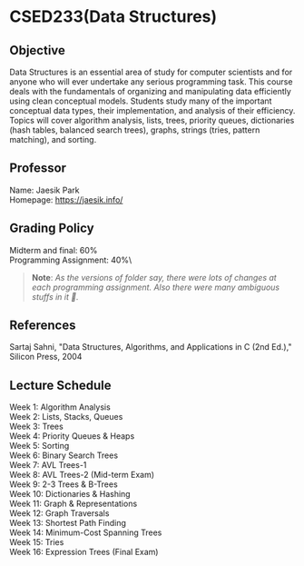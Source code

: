 # CSED233(Data Structures)

## Objective
Data Structures is an essential area of study for computer scientists and for anyone who will ever undertake any serious programming task. This course deals with the fundamentals of organizing and manipulating data efficiently using clean conceptual models. Students study many of the important conceptual data types, their implementation, and analysis of their efficiency.\
Topics will cover algorithm analysis, lists, trees, priority queues, dictionaries (hash tables, balanced search trees), graphs, strings (tries, pattern matching), and sorting.

## Professor
Name: Jaesik Park\
Homepage: https://jaesik.info/

## Grading Policy
Midterm and final: 60%\
Programming Assignment: 40%\
> __Note__: _As the versions of folder say, there were lots of changes at each programming assignment. Also there were many ambiguous stuffs in it 🫠._

## References
Sartaj Sahni, "Data Structures, Algorithms, and Applications in C   (2nd Ed.)," Silicon Press, 2004

## Lecture Schedule
Week 1: Algorithm Analysis\
Week 2: Lists, Stacks, Queues\
Week 3: Trees\
Week 4: Priority Queues & Heaps\
Week 5: Sorting\
Week 6: Binary Search Trees\
Week 7: AVL Trees-1\
Week 8: AVL Trees-2 (Mid-term Exam)\
Week 9: 2-3 Trees & B-Trees\
Week 10: Dictionaries & Hashing\
Week 11: Graph & Representations\
Week 12: Graph Traversals\
Week 13: Shortest Path Finding\
Week 14: Minimum-Cost Spanning Trees\
Week 15: Tries\
Week 16: Expression Trees (Final Exam)
